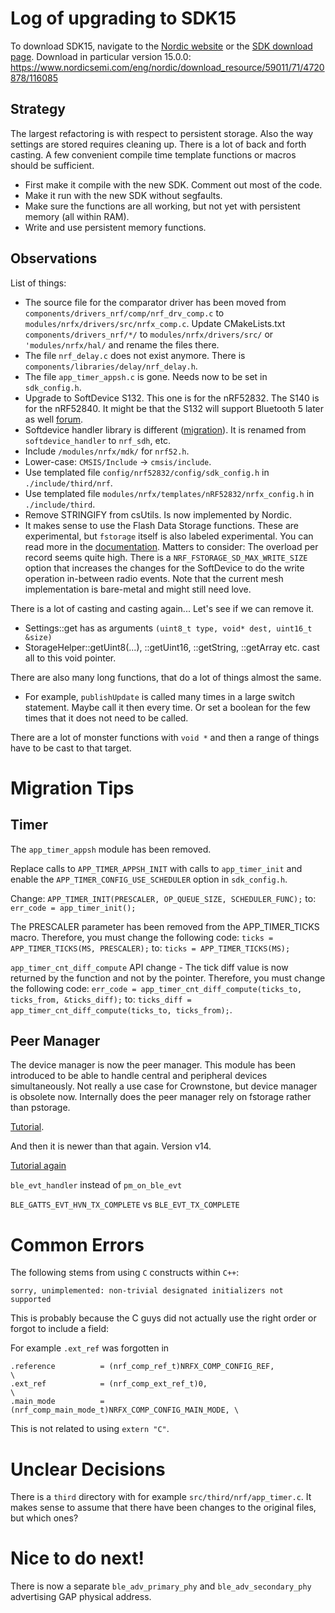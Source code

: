 # Log of upgrading to SDK15

To download SDK15, navigate to the [Nordic website](https://www.nordicsemi.com/eng/Products/Bluetooth-low-energy/nRF5-SDK) or the [SDK download page](https://www.nordicsemi.com/eng/nordic/Products/nRF5-SDK/nRF5-SDK-zip/59011).
Download in particular version 15.0.0: <https://www.nordicsemi.com/eng/nordic/download_resource/59011/71/4720878/116085>

## Strategy

The largest refactoring is with respect to persistent storage. Also the way settings are stored requires cleaning up.
There is a lot of back and forth casting. A few convenient compile time template functions or macros should be 
sufficient. 

* First make it compile with the new SDK. Comment out most of the code.
* Make it run with the new SDK without segfaults.
* Make sure the functions are all working, but not yet with persistent memory (all within RAM).
* Write and use persistent memory functions.

## Observations

List of things:

* The source file for the comparator driver has been moved from `components/drivers_nrf/comp/nrf_drv_comp.c` to `modules/nrfx/drivers/src/nrfx_comp.c`. Update CMakeLists.txt `components/drivers_nrf/*/` to `modules/nrfx/drivers/src/` or `'modules/nrfx/hal/` and rename the files there.
* The file `nrf_delay.c` does not exist anymore. There is `components/libraries/delay/nrf_delay.h`.
* The file `app_timer_appsh.c` is gone. Needs now to be set in `sdk_config.h`.
* Upgrade to SoftDevice S132. This one is for the nRF52832. The S140 is for the nRF52840. It might be that the S132 will support Bluetooth 5 later as well [forum](https://devzone.nordicsemi.com/f/nordic-q-a/33450/s132-vs-s140).
* Softdevice handler library is different ([migration](https://infocenter.nordicsemi.com/index.jsp?topic=%2Fcom.nordic.infocenter.sdk5.v14.0.0%2Flib_softdevice_handler.html)). It is renamed from `softdevice_handler` to `nrf_sdh`, etc.
* Include `/modules/nrfx/mdk/` for `nrf52.h`.
* Lower-case: `CMSIS/Include` -> `cmsis/include`.
* Use templated file `config/nrf52832/config/sdk_config.h` in `./include/third/nrf`.
* Use templated file `modules/nrfx/templates/nRF52832/nrfx_config.h` in `./include/third`.
* Remove STRINGIFY from csUtils. Is now implemented by Nordic.
* It makes sense to use the Flash Data Storage functions. These are experimental, but `fstorage` itself is also labeled experimental. You can read more in the [documentation](http://infocenter.nordicsemi.com/index.jsp?topic=%2Fcom.nordic.infocenter.sdk5.v15.0.0%2Flib_fstorage.html&cp=4_0_0_3_49). Matters to consider: The overload per record seems quite high. There is a `NRF_FSTORAGE_SD_MAX_WRITE_SIZE` option that increases the changes for the SoftDevice to do the write operation in-between radio events. Note that the current mesh implementation is bare-metal and might still need love. 

There is a lot of casting and casting again... Let's see if we can remove it.

* Settings::get has as arguments `(uint8_t type, void* dest, uint16_t &size)`
* StorageHelper::getUint8(...), ::getUint16, ::getString, ::getArray<type> etc. cast all to this void pointer.

There are also many long functions, that do a lot of things almost the same. 

* For example, `publishUpdate` is called many times in a large switch statement. Maybe call it then every time. Or set a boolean for the few times that it does not need to be called.

There are a lot of monster functions with `void *` and then a range of things have to be cast to that target.

# Migration Tips

## Timer

The `app_timer_appsh` module has been removed.

Replace calls to `APP_TIMER_APPSH_INIT` with calls to `app_timer_init` and enable the `APP_TIMER_CONFIG_USE_SCHEDULER` option in `sdk_config.h`.

Change: `APP_TIMER_INIT(PRESCALER, OP_QUEUE_SIZE, SCHEDULER_FUNC);` to: `err_code = app_timer_init();`

The PRESCALER parameter has been removed from the APP_TIMER_TICKS macro. Therefore, you must change the following code:
`ticks = APP_TIMER_TICKS(MS, PRESCALER);` to: `ticks = APP_TIMER_TICKS(MS);`

`app_timer_cnt_diff_compute` API change - The tick diff value is now returned by the function and not by the pointer. Therefore, you must change the following code: `err_code = app_timer_cnt_diff_compute(ticks_to, ticks_from, &ticks_diff);` to: `ticks_diff = app_timer_cnt_diff_compute(ticks_to, ticks_from);`.

## Peer Manager

The device manager is now the peer manager. This module has been introduced to be able to handle central and peripheral 
devices simultaneously. Not really a use case for Crownstone, but device manager is obsolete now. Internally does
the peer manager rely on fstorage rather than pstorage.

[Tutorial](https://devzone.nordicsemi.com/tutorials/b/software-development-kit/posts/migrating-to-peer-manager).

And then it is newer than that again. Version v14. 

[Tutorial again](https://infocenter.nordicsemi.com/index.jsp?topic=%2Fcom.nordic.infocenter.sdk5.v14.0.0%2Flib_softdevice_handler.html)

`ble_evt_handler` instead of `pm_on_ble_evt`

`BLE_GATTS_EVT_HVN_TX_COMPLETE` vs `BLE_EVT_TX_COMPLETE`

# Common Errors

The following stems from using `C` constructs within `C++`:

`sorry, unimplemented: non-trivial designated initializers not supported`

This is probably because the C guys did not actually use the right order or forgot to include a field:

For example `.ext_ref` was forgotten in 

    .reference          = (nrf_comp_ref_t)NRFX_COMP_CONFIG_REF,             \
    .ext_ref            = (nrf_comp_ext_ref_t)0,                            \
    .main_mode          = (nrf_comp_main_mode_t)NRFX_COMP_CONFIG_MAIN_MODE, \

This is not related to using `extern "C"`.

# Unclear Decisions

There is a `third` directory with for example `src/third/nrf/app_timer.c`. It makes sense to assume that there have
been changes to the original files, but which ones?

# Nice to do next!

There is now a separate `ble_adv_primary_phy` and `ble_adv_secondary_phy` advertising GAP physical address.
